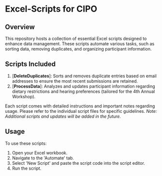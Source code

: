 # Excel-Scripts for CIPO

## Overview
This repository hosts a collection of essential Excel scripts designed to enhance data management. These scripts automate various tasks, such as sorting data, removing duplicates, and organizing participant information.

## Scripts Included
1. [**DeleteDuplicates**]: Sorts and removes duplicate entries based on email addresses to ensure the most recent submissions are retained.
2. [**ProcessData**]: Analyzes and updates participant information regarding dietary restrictions and hearing preferences (tailored for the 4th Annual Workshop).

Each script comes with detailed instructions and important notes regarding usage. Please refer to the individual script files for specific guidelines.
_Note: Additional scripts and updates will be added in the future._

## Usage
To use these scripts:
1. Open your Excel workbook.
2. Navigate to the 'Automate' tab.
3. Select 'New Script' and paste the script code into the script editor.
4. Run the script.
